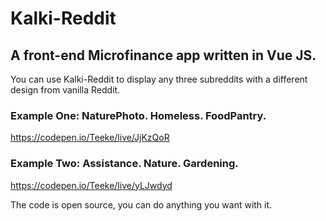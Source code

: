 # Kalki-Reddit

## A front-end Microfinance app written in Vue JS. 

You can use Kalki-Reddit to display any three subreddits with a different design from vanilla Reddit.  

### Example One: NaturePhoto. Homeless. FoodPantry. 

https://codepen.io/Teeke/live/JjKzQoR

### Example Two: Assistance. Nature. Gardening. 

https://codepen.io/Teeke/live/yLJwdyd

The code is open source, you can do anything you want with it. 





